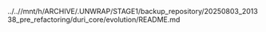 ../..//mnt/h/ARCHIVE/.UNWRAP/STAGE1/backup_repository/20250803_201338_pre_refactoring/duri_core/evolution/README.md